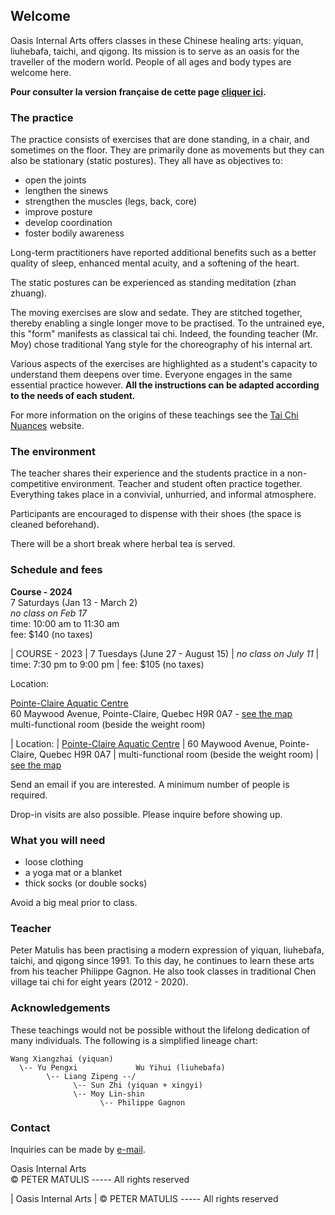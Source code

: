 ## Welcome

Oasis Internal Arts offers classes in these Chinese healing arts: yiquan,
liuhebafa, taichi, and qigong. Its mission is to serve as an oasis for the
traveller of the modern world. People of all ages and body types are welcome
here.

**Pour consulter la version française de cette page [cliquer
ici](index-fr.md).**

### The practice

The practice consists of exercises that are done standing, in a chair, and
sometimes on the floor. They are primarily done as movements but they can also
be stationary (static postures). They all have as objectives to:

* open the joints
* lengthen the sinews
* strengthen the muscles (legs, back, core)
* improve posture
* develop coordination
* foster bodily awareness

Long-term practitioners have reported additional benefits such as a better
quality of sleep, enhanced mental acuity, and a softening of the heart.

The static postures can be experienced as standing meditation (zhan zhuang).

The moving exercises are slow and sedate. They are stitched together, thereby
enabling a single longer move to be practised. To the untrained eye, this
"form" manifests as classical tai chi. Indeed, the founding teacher (Mr. Moy)
chose traditional Yang style for the choreography of his internal art.

Various aspects of the exercises are highlighted as a student's capacity to
understand them deepens over time. Everyone engages in the same essential
practice however. **All the instructions can be adapted according to the needs
of each student.**

For more information on the origins of these teachings see the [Tai Chi
Nuances](https://taichinuances.com) website.

### The environment

The teacher shares their experience and the students practice in a
non-competitive environment. Teacher and student often practice together.
Everything takes place in a convivial, unhurried, and informal atmosphere.

Participants are encouraged to dispense with their shoes (the space is cleaned
beforehand).

There will be a short break where herbal tea is served.

### Schedule and fees

**Course - 2024**  
7 Saturdays (Jan 13 - March 2)  
*no class on Feb 17*  
time: 10:00 am to 11:30 am  
fee: $140 (no taxes)

| COURSE - 2023
| 7 Tuesdays (June 27 - August 15)
| *no class on July 11*
| time: 7:30 pm to 9:00 pm
| fee: $105 (no taxes)

Location:

[Pointe-Claire Aquatic Centre](http://www.pointe-claire.ca/en/schedules-and-facilities-aquatic-centre/)  
60 Maywood Avenue, Pointe-Claire, Quebec H9R 0A7 - [see the map](https://goo.gl/maps/3Dpr7Yw7d25m5mdv9)  
multi-functional room (beside the weight room)

| Location:
|      [Pointe-Claire Aquatic Centre](http://www.pointe-claire.ca/en/schedules-and-facilities-aquatic-centre/)
|      60 Maywood Avenue, Pointe-Claire, Quebec H9R 0A7
|      multi-functional room (beside the weight room)
|      [see the map](https://goo.gl/maps/3Dpr7Yw7d25m5mdv9)

Send an email if you are interested. A minimum number of people is required.

Drop-in visits are also possible. Please inquire before showing up.

### What you will need

* loose clothing
* a yoga mat or a blanket
* thick socks (or double socks)

Avoid a big meal prior to class.

### Teacher

Peter Matulis has been practising a modern expression of yiquan, liuhebafa,
taichi, and qigong since 1991. To this day, he continues to learn these arts
from his teacher Philippe Gagnon. He also took classes in traditional Chen
village tai chi for eight years (2012 - 2020).

### Acknowledgements

These teachings would not be possible without the lifelong dedication of many
individuals. The following is a simplified lineage chart:

```
Wang Xiangzhai (yiquan)
  \-- Yu Pengxi             Wu Yihui (liuhebafa)
        \-- Liang Zipeng --/
              \-- Sun Zhi (yiquan + xingyi)
              \-- Moy Lin-shin
                    \-- Philippe Gagnon
```

### Contact

Inquiries can be made by [e-mail](mailto:info@oasis-internal.art).

Oasis Internal Arts  
© PETER MATULIS ----- All rights reserved

| Oasis Internal Arts
| © PETER MATULIS ----- All rights reserved
